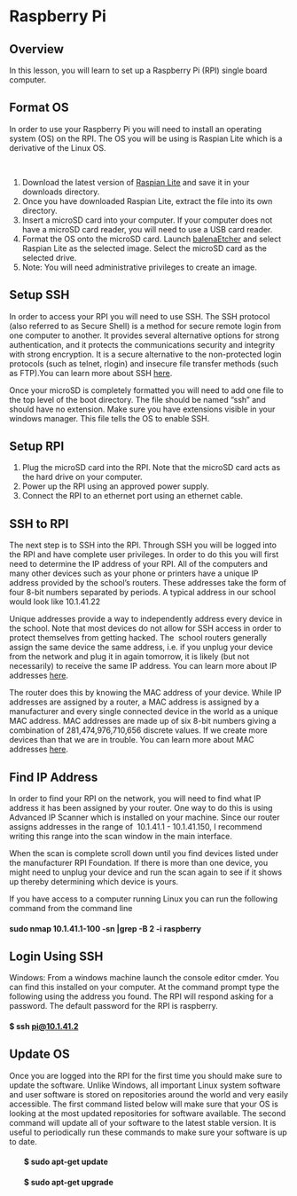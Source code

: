 # Raspberry Pi

## Overview

In this lesson, you will learn to set up a Raspberry Pi (RPI) single board computer.

## Format OS

In order to use your Raspberry Pi you will need to install an operating system (OS) on the RPI. The OS you will be using is Raspian Lite which is a derivative of the Linux OS.

 

1.  Download the latest version of [Raspian Lite](https://www.google.com/url?q=https://www.raspberrypi.org/downloads/raspbian/&sa=D&ust=1587613174396000) and save it in your downloads directory.
2.  Once you have downloaded Raspian Lite, extract the file into its own directory.
3.  Insert a microSD card into your computer. If your computer does not have a microSD card reader, you will need to use a USB card reader.  
4.  Format the OS onto the microSD card. Launch [balenaEtcher](https://www.google.com/url?q=https://www.balena.io/etcher/&sa=D&ust=1587613174397000) and select Raspian Lite as the selected image. Select the microSD card as the selected drive.
5.  Note: You will need administrative privileges to create an image.

## Setup SSH

In order to access your RPI you will need to use SSH. The SSH protocol (also referred to as Secure Shell) is a method for secure remote login from one computer to another. It provides several alternative options for strong authentication, and it protects the communications security and integrity with strong encryption. It is a secure alternative to the non-protected login protocols (such as telnet, rlogin) and insecure file transfer methods (such as FTP).You can learn more about SSH [here](https://www.google.com/url?q=https://www.ssh.com/ssh&sa=D&ust=1587613174397000).

Once your microSD is completely formatted you will need to add one file to the top level of the boot directory. The file should be named “ssh” and should have no extension. Make sure you have extensions visible in your windows manager. This file tells the OS to enable SSH.

## Setup RPI

1.  Plug the microSD card into the RPI. Note that the microSD card acts as the hard drive on your computer.
2.  Power up the RPI using an approved power supply.
3.  Connect the RPI to an ethernet port using an ethernet cable.

## SSH to RPI

The next step is to SSH into the RPI. Through SSH you will be logged into the RPI and have complete user privileges. In order to do this you will first need to determine the IP address of your RPI. All of the computers and many other devices such as your phone or printers have a unique IP address provided by the school’s routers. These addresses take the form of four 8-bit numbers separated by periods. A typical address in our school would look like 10.1.41.22

Unique addresses provide a way to independently address every device in the school. Note that most devices do not allow for SSH access in order to protect themselves from getting hacked. The  school routers generally assign the same device the same address, i.e. if you unplug your device from the network and plug it in again tomorrow, it is likely (but not necessarily) to receive the same IP address. You can learn more about IP addresses [here](https://www.google.com/url?q=https://www.paessler.com/it-explained/ip-address&sa=D&ust=1587613174398000).

The router does this by knowing the MAC address of your device. While IP addresses are assigned by a router, a MAC address is assigned by a manufacturer and every single connected device in the world as a unique MAC address. MAC addresses are made up of six 8-bit numbers giving a combination of 281,474,976,710,656 discrete values. If we create more devices than that we are in trouble. You can learn more about MAC addresses [here](https://www.google.com/url?q=https://www.geeksforgeeks.org/introduction-of-mac-address-in-computer-network/&sa=D&ust=1587613174399000).

## Find IP Address

In order to find your RPI on the network, you will need to find what IP address it has been assigned by your router. One way to do this is using Advanced IP Scanner which is installed on your machine. Since our router assigns addresses in the range of  10.1.41.1 - 10.1.41.150, I recommend writing this range into the scan window in the main interface.

When the scan is complete scroll down until you find devices listed under the manufacturer RPI Foundation. If there is more than one device, you might need to unplug your device and run the scan again to see if it shows up thereby determining which device is yours.

If you have access to a computer running Linux you can run the following command from the command line

#### sudo nmap 10.1.41.1-100 -sn |grep -B 2 -i raspberry

## Login Using SSH

Windows: From a windows machine launch the console editor cmder. You can find this installed on your computer. At the command prompt type the following using the address you found. The RPI will respond asking for a password. The default password for the RPI is raspberry.

#### $ ssh pi@10.1.41.2

## Update OS

Once you are logged into the RPI for the first time you should make sure to update the software. Unlike Windows, all important Linux system software and user software is stored on repositories around the world and very easily accessible. The first command listed below will make sure that your OS is looking at the most updated repositories for software available. The second command will update all of your software to the latest stable version. It is useful to periodically run these commands to make sure your software is up to date.

####         $ sudo apt-get update

####         $ sudo apt-get upgrade
